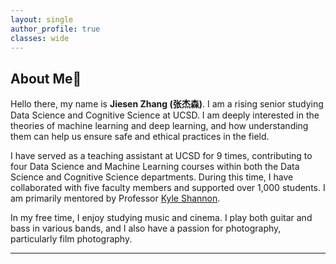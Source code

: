 ```yaml
---
layout: single
author_profile: true
classes: wide
---
```

<!-- | 🎉 <span style='color:Blue'><b>Welcome to my new personal website! Last update July 2024.</b></span> <br> -->

## About Me💯

Hello there, my name is **Jiesen Zhang (张杰森)**. I am a rising senior studying Data Science and Cognitive Science at UCSD. I am deeply interested in the theories of machine learning and deep learning, and how understanding them can help us ensure safe and ethical practices in the field.

I have served as a teaching assistant at UCSD for 9 times, contributing to four Data Science and Machine Learning courses within both the Data Science and Cognitive Science departments. During this time, I have collaborated with five faculty members and supported over 1,000 students. I am primarily mentored by Professor [Kyle Shannon](https://www.kmshannon.com/about/).

In my free time, I enjoy studying music and cinema. I play both guitar and bass in various bands, and I also have a passion for photography, particularly film photography. 

---

